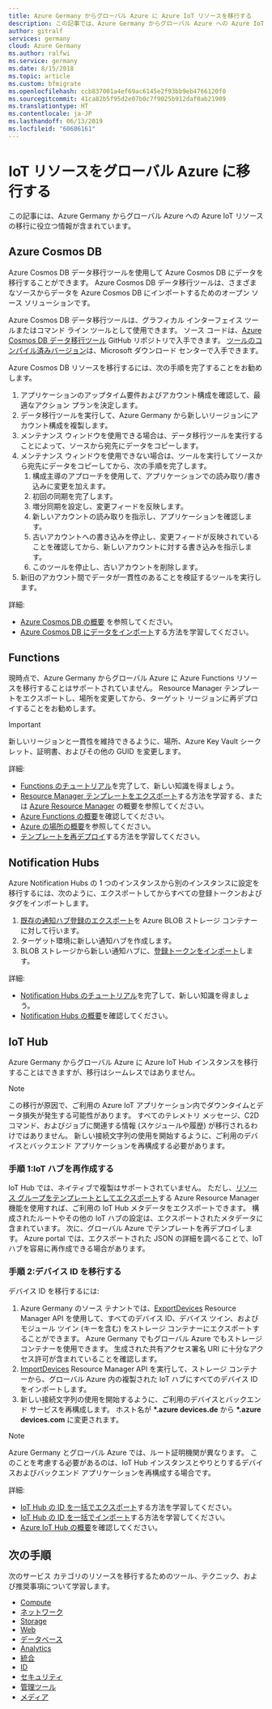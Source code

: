 ```yaml
---
title: Azure Germany からグローバル Azure に Azure IoT リソースを移行する
description: この記事では、Azure Germany からグローバル Azure への Azure IoT リソースの移行に関する情報を提供します。
author: gitralf
services: germany
cloud: Azure Germany
ms.author: ralfwi
ms.service: germany
ms.date: 8/15/2018
ms.topic: article
ms.custom: bfmigrate
ms.openlocfilehash: ccb837001a4ef69ac6145e2f93bb9eb4766120f0
ms.sourcegitcommit: 41ca82b5f95d2e07b0c7f9025b912daf0ab21909
ms.translationtype: HT
ms.contentlocale: ja-JP
ms.lasthandoff: 06/13/2019
ms.locfileid: "60686161"
---
```

# <a name="migrate-iot-resources-to-global-azure"></a>IoT リソースをグローバル Azure に移行する

この記事には、Azure Germany からグローバル Azure への Azure IoT リソースの移行に役立つ情報が含まれています。

## <a name="azure-cosmos-db"></a>Azure Cosmos DB

Azure Cosmos DB データ移行ツールを使用して Azure Cosmos DB にデータを移行することができます。 Azure Cosmos DB データ移行ツールは、さまざまなソースからデータを Azure Cosmos DB にインポートするためのオープン ソース ソリューションです。

Azure Cosmos DB データ移行ツールは、グラフィカル インターフェイス ツールまたはコマンド ライン ツールとして使用できます。 ソース コードは、[Azure Cosmos DB データ移行ツール](https://github.com/azure/azure-documentdb-datamigrationtool) GitHub リポジトリで入手できます。 [ツールのコンパイル済みバージョン](https://www.microsoft.com/download/details.aspx?id=46436)は、Microsoft ダウンロード センターで入手できます。

Azure Cosmos DB リソースを移行するには、次の手順を完了することをお勧めします。

1. アプリケーションのアップタイム要件およびアカウント構成を確認して、最適なアクション プランを決定します。
1. データ移行ツールを実行して、Azure Germany から新しいリージョンにアカウント構成を複製します。
1. メンテナンス ウィンドウを使用できる場合は、データ移行ツールを実行することによって、ソースから宛先にデータをコピーします。
1. メンテナンス ウィンドウを使用できない場合は、ツールを実行してソースから宛先にデータをコピーしてから、次の手順を完了します。
   1. 構成主導のアプローチを使用して、アプリケーションでの読み取り/書き込みに変更を加えます。
   1. 初回の同期を完了します。
   1. 増分同期を設定し、変更フィードを反映します。
   1. 新しいアカウントの読み取りを指示し、アプリケーションを確認します。
   1. 古いアカウントへの書き込みを停止し、変更フィードが反映されていることを確認してから、新しいアカウントに対する書き込みを指示します。
   1. このツールを停止し、古いアカウントを削除します。
1. 新旧のアカウント間でデータが一貫性のあることを検証するツールを実行します。

詳細:

- [Azure Cosmos DB の概要](../cosmos-db/introduction.md) を参照してください。
- [Azure Cosmos DB にデータをインポート](../cosmos-db/import-data.md)する方法を学習してください。

## <a name="functions"></a>Functions

現時点で、Azure Germany からグローバル Azure に Azure Functions リソースを移行することはサポートされていません。 Resource Manager テンプレートをエクスポートし、場所を変更してから、ターゲット リージョンに再デプロイすることをお勧めします。

> [!IMPORTANT]
> 新しいリージョンと一貫性を維持できるように、場所、Azure Key Vault シークレット、証明書、およびその他の GUID を変更します。

詳細:

- [Functions のチュートリアル](https://docs.microsoft.com/azure/azure-functions/#step-by-step-tutorials)を完了して、新しい知識を得ましょう。
- [Resource Manager テンプレートをエクスポート](../azure-resource-manager/manage-resource-groups-portal.md#export-resource-groups-to-templates)する方法を学習する、または [Azure Resource Manager](../azure-resource-manager/resource-group-overview.md) の概要を参照してください。
- [Azure Functions の概要](../azure-functions/functions-overview.md)を確認してください。
- [Azure の場所の概要](https://azure.microsoft.com/global-infrastructure/locations/)を参照してください。
- [テンプレートを再デプロイ](../azure-resource-manager/resource-group-template-deploy.md)する方法を学習してください。

## <a name="notification-hubs"></a>Notification Hubs

Azure Notification Hubs の 1 つのインスタンスから別のインスタンスに設定を移行するには、次のように、エクスポートしてからすべての登録トークンおよびタグをインポートします。

1. [既存の通知ハブ登録のエクスポート](/previous-versions/azure/azure-services/dn790624(v=azure.100))を Azure BLOB ストレージ コンテナーに対して行います。
1. ターゲット環境に新しい通知ハブを作成します。
1. BLOB ストレージから新しい通知ハブに、[登録トークンをインポート](/previous-versions/azure/azure-services/dn790624(v=azure.100))します。

詳細:

- [Notification Hubs のチュートリアル](https://docs.microsoft.com/azure/notification-hubs/#step-by-step-tutorials)を完了して、新しい知識を得ましょう。
- [Notification Hubs の概要](../notification-hubs/notification-hubs-push-notification-overview.md)を確認してください。

## <a name="iot-hub"></a>IoT Hub

Azure Germany からグローバル Azure に Azure IoT Hub インスタンスを移行することはできますが、移行はシームレスではありません。

> [!NOTE]
> この移行が原因で、ご利用の Azure IoT アプリケーション内でダウンタイムとデータ損失が発生する可能性があります。 すべてのテレメトリ メッセージ、C2D コマンド、およびジョブに関連する情報 (スケジュールや履歴) が移行されるわけではありません。 新しい接続文字列の使用を開始するように、ご利用のデバイスとバックエンド アプリケーションを再構成する必要があります。

### <a name="step-1-re-create-the-iot-hub"></a>手順 1:IoT ハブを再作成する

IoT Hub では、ネイティブで複製はサポートされていません。 ただし、[リソース グループをテンプレートとしてエクスポート](../azure-resource-manager/manage-resource-groups-portal.md#export-resource-groups-to-templates)する Azure Resource Manager 機能を使用すれば、ご利用の IoT Hub メタデータをエクスポートできます。 構成されたルートやその他の IoT ハブの設定は、エクスポートされたメタデータに含まれています。 次に、グローバル Azure でテンプレートを再デプロイします。 Azure portal では、エクスポートされた JSON の詳細を調べることで、IoT ハブを容易に再作成できる場合があります。

### <a name="step-2-migrate-device-identities"></a>手順 2:デバイス ID を移行する

デバイス ID を移行するには:

1. Azure Germany のソース テナントでは、[ExportDevices](../iot-hub/iot-hub-bulk-identity-mgmt.md) Resource Manager API を使用して、すべてのデバイス ID、デバイス ツイン、およびモジュール ツイン (キーを含む) をストレージ コンテナーにエクスポートすることができます。 Azure Germany でもグローバル Azure でもストレージ コンテナーを使用できます。 生成された共有アクセス署名 URI に十分なアクセス許可が含まれていることを確認します。 
1. [ImportDevices](../iot-hub/iot-hub-bulk-identity-mgmt.md) Resource Manager API を実行して、ストレージ コンテナーから、グローバル Azure 内の複製された IoT ハブにすべてのデバイス ID をインポートします。
1. 新しい接続文字列の使用を開始するように、ご利用のデバイスとバックエンド サービスを再構成します。 ホスト名が **\*.azure devices.de** から **\*.azure devices.com** に変更されます。  

> [!NOTE]
> Azure Germany とグローバル Azure では、ルート証明機関が異なります。 このことを考慮する必要があるのは、IoT Hub インスタンスとやりとりするデバイスおよびバックエンド アプリケーションを再構成する場合です。

詳細:

- [IoT Hub の ID を一括でエクスポート](../iot-hub/iot-hub-bulk-identity-mgmt.md#export-devices)する方法を学習してください。
- [IoT Hub の ID を一括でインポート](../iot-hub/iot-hub-bulk-identity-mgmt.md#import-devices)する方法を学習してください。
- [Azure IoT Hub の概要](../iot-hub/about-iot-hub.md)を確認してください。

## <a name="next-steps"></a>次の手順

次のサービス カテゴリのリソースを移行するためのツール、テクニック、および推奨事項について学習します。

- [Compute](./germany-migration-compute.md)
- [ネットワーク](./germany-migration-networking.md)
- [Storage](./germany-migration-storage.md)
- [Web](./germany-migration-web.md)
- [データベース](./germany-migration-databases.md)
- [Analytics](./germany-migration-analytics.md)
- [統合](./germany-migration-integration.md)
- [ID](./germany-migration-identity.md)
- [セキュリティ](./germany-migration-security.md)
- [管理ツール](./germany-migration-management-tools.md)
- [メディア](./germany-migration-media.md)

